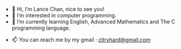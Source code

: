 - 👋 Hi, I’m Lance Chan, nice to see you!
- 👀 I’m interested in computer programming.
- 🌱 I’m currently learning English, Advanced Mathematics and The C programming language.
<!--- - 💞️ I’m looking to collaborate on ... --->
- 📫 You can reach me by my gmail : cltryhard@gmail.com

<!---
CLtryhard/CLtryhard is a ✨ special ✨ repository because its `README.md` (this file) appears on your GitHub profile.
You can click the Preview link to take a look at your changes.
--->
